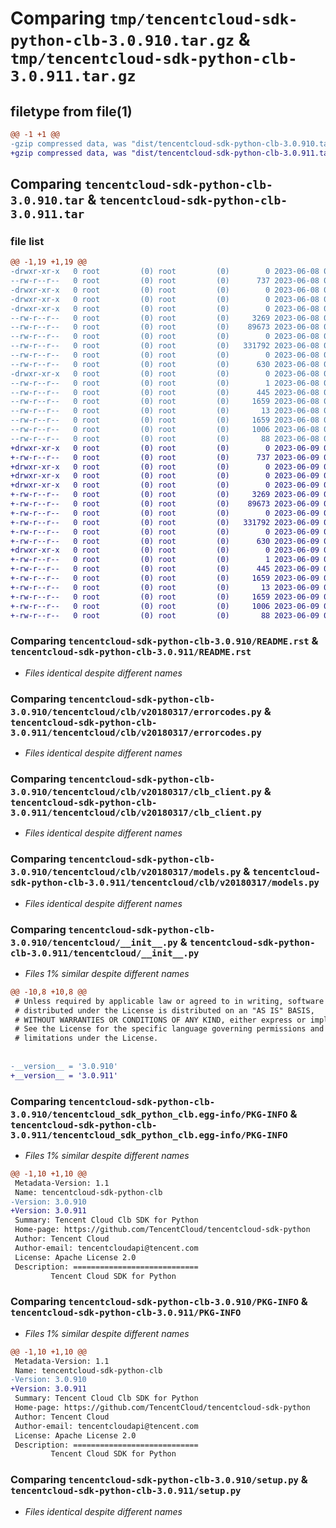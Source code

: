 # Comparing `tmp/tencentcloud-sdk-python-clb-3.0.910.tar.gz` & `tmp/tencentcloud-sdk-python-clb-3.0.911.tar.gz`

## filetype from file(1)

```diff
@@ -1 +1 @@
-gzip compressed data, was "dist/tencentcloud-sdk-python-clb-3.0.910.tar", last modified: Thu Jun  8 09:06:32 2023, max compression
+gzip compressed data, was "dist/tencentcloud-sdk-python-clb-3.0.911.tar", last modified: Fri Jun  9 02:15:36 2023, max compression
```

## Comparing `tencentcloud-sdk-python-clb-3.0.910.tar` & `tencentcloud-sdk-python-clb-3.0.911.tar`

### file list

```diff
@@ -1,19 +1,19 @@
-drwxr-xr-x   0 root         (0) root         (0)        0 2023-06-08 09:06:32.000000 tencentcloud-sdk-python-clb-3.0.910/
--rw-r--r--   0 root         (0) root         (0)      737 2023-06-08 09:06:32.000000 tencentcloud-sdk-python-clb-3.0.910/README.rst
-drwxr-xr-x   0 root         (0) root         (0)        0 2023-06-08 09:06:32.000000 tencentcloud-sdk-python-clb-3.0.910/tencentcloud/
-drwxr-xr-x   0 root         (0) root         (0)        0 2023-06-08 09:06:32.000000 tencentcloud-sdk-python-clb-3.0.910/tencentcloud/clb/
-drwxr-xr-x   0 root         (0) root         (0)        0 2023-06-08 09:06:32.000000 tencentcloud-sdk-python-clb-3.0.910/tencentcloud/clb/v20180317/
--rw-r--r--   0 root         (0) root         (0)     3269 2023-06-08 09:06:32.000000 tencentcloud-sdk-python-clb-3.0.910/tencentcloud/clb/v20180317/errorcodes.py
--rw-r--r--   0 root         (0) root         (0)    89673 2023-06-08 09:06:32.000000 tencentcloud-sdk-python-clb-3.0.910/tencentcloud/clb/v20180317/clb_client.py
--rw-r--r--   0 root         (0) root         (0)        0 2023-06-08 09:06:32.000000 tencentcloud-sdk-python-clb-3.0.910/tencentcloud/clb/v20180317/__init__.py
--rw-r--r--   0 root         (0) root         (0)   331792 2023-06-08 09:06:32.000000 tencentcloud-sdk-python-clb-3.0.910/tencentcloud/clb/v20180317/models.py
--rw-r--r--   0 root         (0) root         (0)        0 2023-06-08 09:06:32.000000 tencentcloud-sdk-python-clb-3.0.910/tencentcloud/clb/__init__.py
--rw-r--r--   0 root         (0) root         (0)      630 2023-06-08 09:06:32.000000 tencentcloud-sdk-python-clb-3.0.910/tencentcloud/__init__.py
-drwxr-xr-x   0 root         (0) root         (0)        0 2023-06-08 09:06:32.000000 tencentcloud-sdk-python-clb-3.0.910/tencentcloud_sdk_python_clb.egg-info/
--rw-r--r--   0 root         (0) root         (0)        1 2023-06-08 09:06:32.000000 tencentcloud-sdk-python-clb-3.0.910/tencentcloud_sdk_python_clb.egg-info/dependency_links.txt
--rw-r--r--   0 root         (0) root         (0)      445 2023-06-08 09:06:32.000000 tencentcloud-sdk-python-clb-3.0.910/tencentcloud_sdk_python_clb.egg-info/SOURCES.txt
--rw-r--r--   0 root         (0) root         (0)     1659 2023-06-08 09:06:32.000000 tencentcloud-sdk-python-clb-3.0.910/tencentcloud_sdk_python_clb.egg-info/PKG-INFO
--rw-r--r--   0 root         (0) root         (0)       13 2023-06-08 09:06:32.000000 tencentcloud-sdk-python-clb-3.0.910/tencentcloud_sdk_python_clb.egg-info/top_level.txt
--rw-r--r--   0 root         (0) root         (0)     1659 2023-06-08 09:06:32.000000 tencentcloud-sdk-python-clb-3.0.910/PKG-INFO
--rw-r--r--   0 root         (0) root         (0)     1006 2023-06-08 09:06:32.000000 tencentcloud-sdk-python-clb-3.0.910/setup.py
--rw-r--r--   0 root         (0) root         (0)       88 2023-06-08 09:06:32.000000 tencentcloud-sdk-python-clb-3.0.910/setup.cfg
+drwxr-xr-x   0 root         (0) root         (0)        0 2023-06-09 02:15:36.000000 tencentcloud-sdk-python-clb-3.0.911/
+-rw-r--r--   0 root         (0) root         (0)      737 2023-06-09 02:15:36.000000 tencentcloud-sdk-python-clb-3.0.911/README.rst
+drwxr-xr-x   0 root         (0) root         (0)        0 2023-06-09 02:15:36.000000 tencentcloud-sdk-python-clb-3.0.911/tencentcloud/
+drwxr-xr-x   0 root         (0) root         (0)        0 2023-06-09 02:15:36.000000 tencentcloud-sdk-python-clb-3.0.911/tencentcloud/clb/
+drwxr-xr-x   0 root         (0) root         (0)        0 2023-06-09 02:15:36.000000 tencentcloud-sdk-python-clb-3.0.911/tencentcloud/clb/v20180317/
+-rw-r--r--   0 root         (0) root         (0)     3269 2023-06-09 02:15:36.000000 tencentcloud-sdk-python-clb-3.0.911/tencentcloud/clb/v20180317/errorcodes.py
+-rw-r--r--   0 root         (0) root         (0)    89673 2023-06-09 02:15:36.000000 tencentcloud-sdk-python-clb-3.0.911/tencentcloud/clb/v20180317/clb_client.py
+-rw-r--r--   0 root         (0) root         (0)        0 2023-06-09 02:15:36.000000 tencentcloud-sdk-python-clb-3.0.911/tencentcloud/clb/v20180317/__init__.py
+-rw-r--r--   0 root         (0) root         (0)   331792 2023-06-09 02:15:36.000000 tencentcloud-sdk-python-clb-3.0.911/tencentcloud/clb/v20180317/models.py
+-rw-r--r--   0 root         (0) root         (0)        0 2023-06-09 02:15:36.000000 tencentcloud-sdk-python-clb-3.0.911/tencentcloud/clb/__init__.py
+-rw-r--r--   0 root         (0) root         (0)      630 2023-06-09 02:15:36.000000 tencentcloud-sdk-python-clb-3.0.911/tencentcloud/__init__.py
+drwxr-xr-x   0 root         (0) root         (0)        0 2023-06-09 02:15:36.000000 tencentcloud-sdk-python-clb-3.0.911/tencentcloud_sdk_python_clb.egg-info/
+-rw-r--r--   0 root         (0) root         (0)        1 2023-06-09 02:15:36.000000 tencentcloud-sdk-python-clb-3.0.911/tencentcloud_sdk_python_clb.egg-info/dependency_links.txt
+-rw-r--r--   0 root         (0) root         (0)      445 2023-06-09 02:15:36.000000 tencentcloud-sdk-python-clb-3.0.911/tencentcloud_sdk_python_clb.egg-info/SOURCES.txt
+-rw-r--r--   0 root         (0) root         (0)     1659 2023-06-09 02:15:36.000000 tencentcloud-sdk-python-clb-3.0.911/tencentcloud_sdk_python_clb.egg-info/PKG-INFO
+-rw-r--r--   0 root         (0) root         (0)       13 2023-06-09 02:15:36.000000 tencentcloud-sdk-python-clb-3.0.911/tencentcloud_sdk_python_clb.egg-info/top_level.txt
+-rw-r--r--   0 root         (0) root         (0)     1659 2023-06-09 02:15:36.000000 tencentcloud-sdk-python-clb-3.0.911/PKG-INFO
+-rw-r--r--   0 root         (0) root         (0)     1006 2023-06-09 02:15:36.000000 tencentcloud-sdk-python-clb-3.0.911/setup.py
+-rw-r--r--   0 root         (0) root         (0)       88 2023-06-09 02:15:36.000000 tencentcloud-sdk-python-clb-3.0.911/setup.cfg
```

### Comparing `tencentcloud-sdk-python-clb-3.0.910/README.rst` & `tencentcloud-sdk-python-clb-3.0.911/README.rst`

 * *Files identical despite different names*

### Comparing `tencentcloud-sdk-python-clb-3.0.910/tencentcloud/clb/v20180317/errorcodes.py` & `tencentcloud-sdk-python-clb-3.0.911/tencentcloud/clb/v20180317/errorcodes.py`

 * *Files identical despite different names*

### Comparing `tencentcloud-sdk-python-clb-3.0.910/tencentcloud/clb/v20180317/clb_client.py` & `tencentcloud-sdk-python-clb-3.0.911/tencentcloud/clb/v20180317/clb_client.py`

 * *Files identical despite different names*

### Comparing `tencentcloud-sdk-python-clb-3.0.910/tencentcloud/clb/v20180317/models.py` & `tencentcloud-sdk-python-clb-3.0.911/tencentcloud/clb/v20180317/models.py`

 * *Files identical despite different names*

### Comparing `tencentcloud-sdk-python-clb-3.0.910/tencentcloud/__init__.py` & `tencentcloud-sdk-python-clb-3.0.911/tencentcloud/__init__.py`

 * *Files 1% similar despite different names*

```diff
@@ -10,8 +10,8 @@
 # Unless required by applicable law or agreed to in writing, software
 # distributed under the License is distributed on an "AS IS" BASIS,
 # WITHOUT WARRANTIES OR CONDITIONS OF ANY KIND, either express or implied.
 # See the License for the specific language governing permissions and
 # limitations under the License.
 
 
-__version__ = '3.0.910'
+__version__ = '3.0.911'
```

### Comparing `tencentcloud-sdk-python-clb-3.0.910/tencentcloud_sdk_python_clb.egg-info/PKG-INFO` & `tencentcloud-sdk-python-clb-3.0.911/tencentcloud_sdk_python_clb.egg-info/PKG-INFO`

 * *Files 1% similar despite different names*

```diff
@@ -1,10 +1,10 @@
 Metadata-Version: 1.1
 Name: tencentcloud-sdk-python-clb
-Version: 3.0.910
+Version: 3.0.911
 Summary: Tencent Cloud Clb SDK for Python
 Home-page: https://github.com/TencentCloud/tencentcloud-sdk-python
 Author: Tencent Cloud
 Author-email: tencentcloudapi@tencent.com
 License: Apache License 2.0
 Description: ============================
         Tencent Cloud SDK for Python
```

### Comparing `tencentcloud-sdk-python-clb-3.0.910/PKG-INFO` & `tencentcloud-sdk-python-clb-3.0.911/PKG-INFO`

 * *Files 1% similar despite different names*

```diff
@@ -1,10 +1,10 @@
 Metadata-Version: 1.1
 Name: tencentcloud-sdk-python-clb
-Version: 3.0.910
+Version: 3.0.911
 Summary: Tencent Cloud Clb SDK for Python
 Home-page: https://github.com/TencentCloud/tencentcloud-sdk-python
 Author: Tencent Cloud
 Author-email: tencentcloudapi@tencent.com
 License: Apache License 2.0
 Description: ============================
         Tencent Cloud SDK for Python
```

### Comparing `tencentcloud-sdk-python-clb-3.0.910/setup.py` & `tencentcloud-sdk-python-clb-3.0.911/setup.py`

 * *Files identical despite different names*

